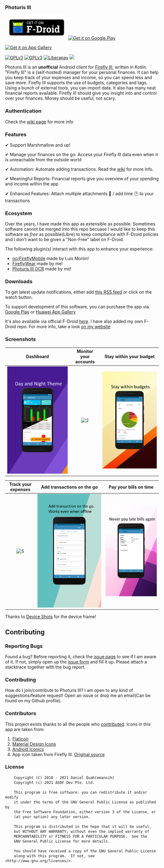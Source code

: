 ### Photuris III

[<img src="art/get-it-on-fdroid.png"
      alt="Get it on F-Droid"
      height="80">](https://foss.hisname.xyz/fdroid/firefly/)[<img src="https://play.google.com/intl/en_us/badges/static/images/badges/en_badge_web_generic.png"
      alt="Get it on Google Play"
      height="80">](https://play.google.com/store/apps/details?id=xyz.hisname.fireflyiii)

[<img src="https://upload.wikimedia.org/wikipedia/commons/e/e7/Huawei_AppGallery_white_badge_EN.png"
	  alt="Get it on App Gallery"
      height="80">](https://appgallery.cloud.huawei.com/ag/n/app/C103828127?channelId=Github&referrer=github&id=7763ad17e2094e4b9271c7da25c16cba&s=6FEF9547A0C4F0B10A8E4ABB775633E77BE6EB822E07108BDBA09CBC1E9F02D8&detailType=0&v=)				

[<img src="https://img.shields.io/github/contributors/emansih/FireflyMobile.svg"
      alt="GPLv3"
      height="20"
      width="102">](https://img.shields.io/github/contributors/emansih/FireflyMobile) 
[<img src="https://img.shields.io/github/license/emansih/FireflyMobile.svg"
      alt="GPLv3"
      height="20"
      width="102">](https://img.shields.io/github/license/emansih/FireflyMobile.svg) 
[<img src="http://img.shields.io/liberapay/patrons/hisname.svg?logo=liberapay"
      alt="Liberapay">](https://liberapay.com/hisname/donate)
[<img src="https://img.shields.io/github/release/emansih/FireflyMobile.svg">](https://github.com/emansih/FireflyMobile/releases/latest)
            
Photuris III is an **unofficial** Android client for [Firefly III](https://github.com/firefly-iii/firefly-iii), written in Kotlin. 
"Firefly III" is a (self-hosted) manager for your personal finances. It can help you keep track of your expenses and income, so you can spend less and save more. 
Firefly III supports the use of budgets, categories and tags. Using a bunch of external tools, you can import data. It also has many neat financial reports available.
Firefly III should give you insight into and control over your finances. Money should be useful, not scary.



### Authentication

Check the [wiki page](https://github.com/emansih/FireflyMobile/wiki/Authentication) for more info


### Features

✔ Support Marshmallow and up!

✔ Manage your finances on the go: Access your Firefly III data even when it is unreachable from the outside world

✔ Automation: Automate adding transactions. Read the [wiki](https://github.com/emansih/FireflyMobile/wiki/Automation-via-Android-Intents) for more info.

✔ Meaningful Reports: Financial reports give you overview of your spending and income within the app

✔ Enhanced Features: Attach multiple attachments 📎 / add time 🕐 to your transactions 

### Ecosystem
Over the years, I have made this app as extensible as possible. Sometimes software cannot be merged into this repo becuase I would
like to keep this software as _free_ as possible(Libre) to keep compliance with F-Droid policies and I don't want to be given a
"Non-Free" label on F-Droid. 

The following plugin(s) interact with this app to enhance your experience:

- [ocrFireflyMobile](https://github.com/luifermoron/ocrFireflyMobile) made by Luis Morón!
- [FireflyWear](https://github.com/emansih/FireflyWear) made by me!
- [Photuris III OCR](https://github.com/emansih/photuris-iii-ocr) made by me!

### Downloads

To get latest update notifications, either add [this RSS feed](https://github.com/emansih/FireflyMobile/releases.atom) or click on the watch button.  

To support development of this software, you can purchase the app via [Google Play](https://play.google.com/store/apps/details?id=xyz.hisname.fireflyiii) or [Huawei App Gallery](https://appgallery.cloud.huawei.com/ag/n/app/C103828127?channelId=Github&referrer=github&id=7763ad17e2094e4b9271c7da25c16cba&s=6FEF9547A0C4F0B10A8E4ABB775633E77BE6EB822E07108BDBA09CBC1E9F02D8&detailType=0&v=)

It's also available via official F-Droid [here](https://f-droid.org/packages/xyz.hisname.fireflyiii/). I have also added my own F-Droid repo. For more info, take a look [on my website](https://foss.hisname.xyz/fdroid/firefly/)

### Screenshots

Dashboard | Monitor your accounts | Stay within your budget |
| :-: | :-: | :-: |
![1](fastlane/metadata/android/en-US/images/Dashboard.png) | ![2](fastlane/metadata/android/en-US/images/AccountDetails.png) | ![3](fastlane/metadata/android/en-US/images/BudgetSummary.png)

| Track your expenses | Add transactions on the go | Pay your bills on time 
| :-: | :-: | :-: |
| ![5](fastlane/metadata/android/en-US/images/TransactionList.png) | ![6](fastlane/metadata/android/en-US/images/AddTransaction.png) | ![7](fastlane/metadata/android/en-US/images/BillDetails.png)

Thanks to [Device Shots](https://deviceshots.com/) for the device frame!


## Contributing

### Reporting Bugs

Found a bug? Before reporting it, check the [issue page](https://github.com/emansih/FireflyMobile/issues) to see if I am aware of it. If not, simply open up the [issue form](https://github.com/emansih/FireflyMobile/issues/new?template=ISSUE_TEMPLATE.md) and fill it up. Please attach a stacktrace together with the bug report. 


### Contributing

How do I join/contribute to Photuris III? I am open to any kind of suggestions/feature request! Open an issue or drop me an email(Can be found on my Github profile). 

### Contributors
This project exists thanks to all the people who [contributed](https://github.com/emansih/FireflyMobile/graphs/contributors).
Icons in this app are taken from:
1. [Flaticon](https://www.flaticon.com/free-icon/piggy-bank-with-dollar-coin_21239)
2. [Material Design Icons](https://materialdesignicons.com)
3. [Android Iconics](https://github.com/mikepenz/Android-Iconics)
4. App icon taken from Firefly III. [Original source](https://www.kissclipart.com/dinero-no-png-clipart-service-751-05-jh4t51/download-clipart.html)




### License
```
    Copyright (C) 2018 - 2021 Daniel Quah(emansih)
	Copyright (c) 2021 ASDF Dev Pte. Ltd.

    This program is free software: you can redistribute it and/or modify
    it under the terms of the GNU General Public License as published by
    the Free Software Foundation, either version 3 of the License, or
    (at your option) any later version.

    This program is distributed in the hope that it will be useful,
    but WITHOUT ANY WARRANTY; without even the implied warranty of
    MERCHANTABILITY or FITNESS FOR A PARTICULAR PURPOSE.  See the
    GNU General Public License for more details.

    You should have received a copy of the GNU General Public License
    along with this program.  If not, see <http://www.gnu.org/licenses/>.
```